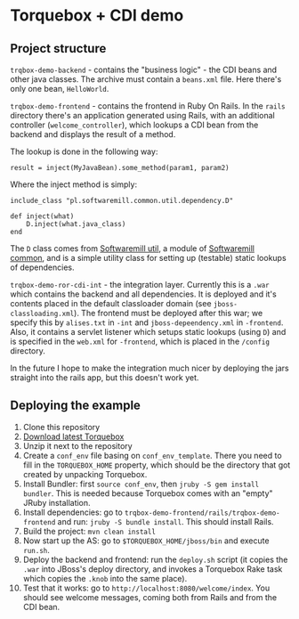 # Torquebox + CDI demo

## Project structure

`trqbox-demo-backend` - contains the "business logic" - the CDI beans and other java classes. The archive must
 contain a `beans.xml` file. Here there's only one bean, `HelloWorld`.

`trqbox-demo-frontend` - contains the frontend in Ruby On Rails. In the `rails` directory there's an application
 generated using Rails, with an additional controller (`welcome_controller`), which lookups a CDI bean from the backend
 and displays the result of a method.

The lookup is done in the following way:

    result = inject(MyJavaBean).some_method(param1, param2)

Where the inject method is simply:

    include_class "pl.softwaremill.common.util.dependency.D"

    def inject(what)
        D.inject(what.java_class)
    end

The `D` class comes from
 [Softwaremill util](https://github.com/softwaremill/softwaremill-common/tree/master/softwaremill-util/),
 a module of
 [Softwaremill common](https://github.com/softwaremill/softwaremill-common),
 and is a simple utility class for setting up (testable) static lookups of dependencies.

`trqbox-demo-ror-cdi-int` - the integration layer. Currently this is a `.war` which contains the backend and all
 dependencies. It is deployed and it's contents placed in the default classloader domain (see `jboss-classloading.xml`).
 The frontend must be deployed after this war; we specify this by `alises.txt` in `-int` and `jboss-depeendency.xml` in
 `-frontend`. Also, it contains a servlet listener which setups static lookups (using `D`) and is specified in the
 `web.xml` for `-frontend`, which is placed in the `/config` directory.

In the future I hope to make the integration much nicer by deploying the jars straight into the rails app, but this
 doesn't work yet.

## Deploying the example

1. Clone this repository
1. [Download latest Torquebox](http://torquebox.org/torquebox-dev.zip)
1. Unzip it next to the repository
1. Create a `conf_env` file basing on `conf_env_template`. There you need to fill in the `TORQUEBOX_HOME` property,
 which should be the directory that got created by unpacking Torquebox.
1. Install Bundler: first `source conf_env`, then `jruby -S gem install bundler`. This is needed because Torquebox comes
 with an "empty" JRuby installation.
1. Install dependencies: go to `trqbox-demo-frontend/rails/trqbox-demo-frontend` and run: `jruby -S bundle install`.
 This should install Rails.
1. Build the project: `mvn clean install`
1. Now start up the AS: go to `$TORQUEBOX_HOME/jboss/bin` and execute `run.sh`.
1. Deploy the backend and frontend: run the `deploy.sh` script (it copies the `.war` into JBoss's deploy directory,
 and invokes a Torquebox Rake task which copies the `.knob` into the same place).
1. Test that it works: go to `http://localhost:8080/welcome/index`. You should see welcome messages, coming both
 from Rails and from the CDI bean.